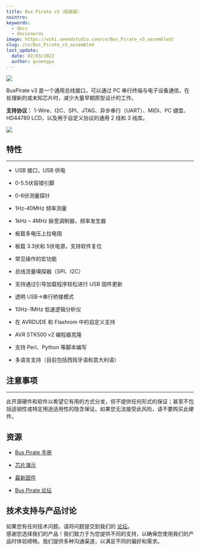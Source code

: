 ```yaml
---
title: Bus Pirate v3（组装版）
nointro:
keywords:
  - docs
  - docusaurus
image: https://wiki.seeedstudio.com/cn/Bus_Pirate_v3_assembled/
slug: /cn/Bus_Pirate_v3_assembled
last_update:
  date: 02/03/2022
  author: gunengyu
---
```

![](https://files.seeedstudio.com/wiki/Bus_Pirate_v3_assembled/img/Bus%20Pirate%20v3.6interface.jpg)

BusPirate v3 是一个通用总线接口，可以通过 PC 串行终端与电子设备通信，在处理新的或未知芯片时，减少大量早期原型设计的工作。

**支持协议：** 1-Wire、I2C、SPI、JTAG、异步串行（UART）、MIDI、PC 键盘、HD44780 LCD，以及用于自定义协议的通用 2 线和 3 线库。

[![](https://files.seeedstudio.com/wiki/Seeed-WiKi/docs/images/300px-Get_One_Now_Banner-ragular.png)](https://www.seeedstudio.com/bus-pirate-v3-assembled-p-609.html?cPath=174)

##   特性
---
*   USB 接口，USB 供电

*   0-5.5伏容错引脚

*   0-6伏测量探针

*   1Hz-40MHz 频率测量

*   1kHz – 4MHz 脉宽调制器，频率发生器

*   板载多电压上拉电阻

*   板载 3.3伏和 5伏电源，支持软件复位

*   常见操作的宏功能

*   总线流量嗅探器（SPI、I2C）

*   支持通过引导加载程序轻松进行 USB 固件更新

*   透明 USB-&gt;串行桥接模式

*   10Hz-1MHz 低速逻辑分析仪

*   在 AVRDUDE 和 Flashrom 中的自定义支持

*   AVR STK500 v2 编程器克隆

*   支持 Perl、Python 等脚本编写

*   多语言支持（目前包括西班牙语和意大利语）

##   注意事项
---
此开源硬件和软件以希望它有用的方式分发，但不提供任何形式的保证；甚至不包括适销性或特定用途适用性的隐含保证。如果您无法接受此风险，请不要购买此硬件。

##   资源

*   [Bus Pirate 手册](http://dangerousprototypes.com/bus-pirate-manual/)

*   [芯片演示](http://dangerousprototypes.com/bus-pirate-manual/#demos)

*   [最新固件](http://code.google.com/p/the-bus-pirate/)

*   [Bus Pirate 论坛](http://whereisian.com/forum/index.php?board=4.0)

## 技术支持与产品讨论
如果您有任何技术问题，请将问题提交到我们的 [论坛](http://forum.seeedstudio.com/)。  
感谢您选择我们的产品！我们致力于为您提供不同的支持，以确保您使用我们的产品时体验顺畅。我们提供多种沟通渠道，以满足不同的偏好和需求。

<div class="button_tech_support_container">
<a href="https://forum.seeedstudio.com/" class="button_forum"></a> 
<a href="https://www.seeedstudio.com/contacts" class="button_email"></a>
</div>

<div class="button_tech_support_container">
<a href="https://discord.gg/eWkprNDMU7" class="button_discord"></a> 
<a href="https://github.com/Seeed-Studio/wiki-documents/discussions/69" class="button_discussion"></a>
</div>